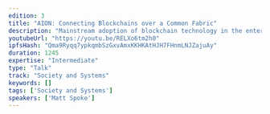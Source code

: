 ```yaml
---
edition: 3
title: "AION: Connecting Blockchains over a Common Fabric"
description: "Mainstream adoption of blockchain technology in the enterprise ecosystem has been impeded due to inherent limitations of scaling individual blockchain networks. We are introducing AION – a multi-tiered blockchain system designed to address some of these core challenges. Core to our hypothesis is the idea that many blockchains will be created to solve unique business challenges, within unique industries. As such, the AION Network is designed to support many custom blockchain architectures, while providing a trustless mechanism for cross-chain interoperability. By utilizing our concept of “bridges”, this multi-tiered blockchain model will allow the creation of layers of connecting blockchain networks that are able to communicate and transact among each other."
youtubeUrl: "https://youtu.be/RELXo6tm2h0"
ipfsHash: "Qma9Ryqq7ypkqmbSzGxvAmxKKHKAtHJH7FHnmLNJZajuAy"
duration: 1245
expertise: "Intermediate"
type: "Talk"
track: "Society and Systems"
keywords: []
tags: ['Society and Systems']
speakers: ['Matt Spoke']
---
```

